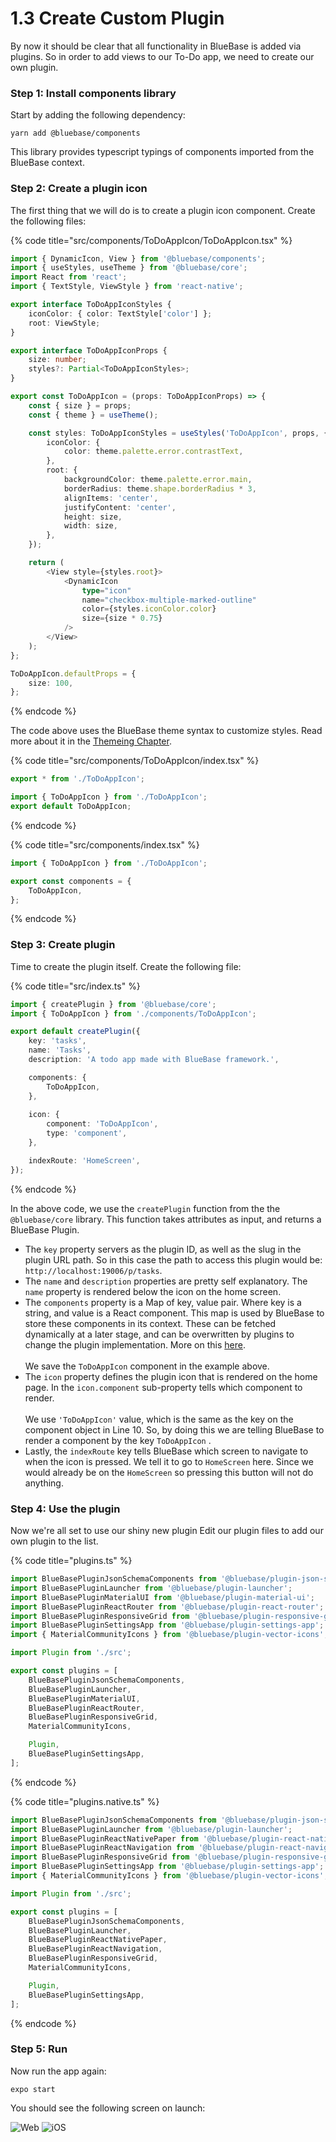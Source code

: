 # 1.3 Create Custom Plugin

By now it should be clear that all functionality in BlueBase is added via plugins. So in order to add views to our To-Do app, we need to create our own plugin.

### Step 1: Install components library

Start by adding the following dependency:

```shell
yarn add @bluebase/components
```

This library provides typescript typings of components imported from the BlueBase context.

### Step 2: Create a plugin icon

The first thing that we will do is to create a plugin icon component. Create the following files:

{% code title="src/components/ToDoAppIcon/ToDoAppIcon.tsx" %}
```typescript
import { DynamicIcon, View } from '@bluebase/components';
import { useStyles, useTheme } from '@bluebase/core';
import React from 'react';
import { TextStyle, ViewStyle } from 'react-native';

export interface ToDoAppIconStyles {
	iconColor: { color: TextStyle['color'] };
	root: ViewStyle;
}

export interface ToDoAppIconProps {
	size: number;
	styles?: Partial<ToDoAppIconStyles>;
}

export const ToDoAppIcon = (props: ToDoAppIconProps) => {
	const { size } = props;
	const { theme } = useTheme();

	const styles: ToDoAppIconStyles = useStyles('ToDoAppIcon', props, {
		iconColor: {
			color: theme.palette.error.contrastText,
		},
		root: {
			backgroundColor: theme.palette.error.main,
			borderRadius: theme.shape.borderRadius * 3,
			alignItems: 'center',
			justifyContent: 'center',
			height: size,
			width: size,
		},
	});

	return (
		<View style={styles.root}>
			<DynamicIcon
				type="icon"
				name="checkbox-multiple-marked-outline"
				color={styles.iconColor.color}
				size={size * 0.75}
			/>
		</View>
	);
};

ToDoAppIcon.defaultProps = {
	size: 100,
};
```
{% endcode %}

The code above uses the BlueBase theme syntax to customize styles. Read more about it in the [Themeing Chapter](../5.-forms/5.2-theming.md).

{% code title="src/components/ToDoAppIcon/index.tsx" %}
```typescript
export * from './ToDoAppIcon';

import { ToDoAppIcon } from './ToDoAppIcon';
export default ToDoAppIcon;
```
{% endcode %}

{% code title="src/components/index.tsx" %}
```typescript
import { ToDoAppIcon } from './ToDoAppIcon';

export const components = {
	ToDoAppIcon,
};
```
{% endcode %}

### Step 3: Create plugin

Time to create the plugin itself. Create the following file:

{% code title="src/index.ts" %}
```typescript
import { createPlugin } from '@bluebase/core';
import { ToDoAppIcon } from './components/ToDoAppIcon';

export default createPlugin({
	key: 'tasks',
	name: 'Tasks',
	description: 'A todo app made with BlueBase framework.',

	components: {
		ToDoAppIcon,
	},
	
	icon: {
		component: 'ToDoAppIcon',
		type: 'component',
	},

	indexRoute: 'HomeScreen',
});
```
{% endcode %}

In the above code, we use the `createPlugin` function from the the `@bluebase/core` library. This function takes attributes as input, and returns a BlueBase Plugin.

* The `key` property servers as the plugin ID, as well as the slug in the plugin URL path. So in this case the path to access this plugin would be: `http://localhost:19006/p/tasks`.
* The `name` and `description` properties are pretty self explanatory. The `name` property is rendered below the icon on the home screen.
* The `components` property is a Map of key, value pair. Where key is a string, and value is a React component. This map is used by BlueBase to store these components in its context. These can be fetched dynamically at a later stage, and can be overwritten by plugins to change the plugin implementation. More on this [here](../../key-concepts/components/).\
  \
  We save the `ToDoAppIcon` component in the example above.
* The `icon` property defines the plugin icon that is rendered on the home page. In the `icon.component` sub-property tells which component to render. \
  \
  We use `'ToDoAppIcon'` value, which is the same as the key on the component object in Line 10. So, by doing this we are telling BlueBase to render a component by the key `ToDoAppIcon` .
* Lastly, the `indexRoute` key tells BlueBase which screen to navigate to when the icon is pressed. We tell it to go to `HomeScreen` here. Since we would already be on the `HomeScreen` so pressing this button will not do anything.

### Step 4: Use the plugin

Now we're all set to use our shiny new plugin Edit our plugin files to add our own plugin to the list.

{% code title="plugins.ts" %}
```typescript
import BlueBasePluginJsonSchemaComponents from '@bluebase/plugin-json-schema-components';
import BlueBasePluginLauncher from '@bluebase/plugin-launcher';
import BlueBasePluginMaterialUI from '@bluebase/plugin-material-ui';
import BlueBasePluginReactRouter from '@bluebase/plugin-react-router';
import BlueBasePluginResponsiveGrid from '@bluebase/plugin-responsive-grid';
import BlueBasePluginSettingsApp from '@bluebase/plugin-settings-app';
import { MaterialCommunityIcons } from '@bluebase/plugin-vector-icons';

import Plugin from './src';

export const plugins = [
	BlueBasePluginJsonSchemaComponents,
	BlueBasePluginLauncher,
	BlueBasePluginMaterialUI,
	BlueBasePluginReactRouter,
	BlueBasePluginResponsiveGrid,
	MaterialCommunityIcons,

	Plugin,
	BlueBasePluginSettingsApp,
];
```
{% endcode %}

{% code title="plugins.native.ts" %}
```typescript
import BlueBasePluginJsonSchemaComponents from '@bluebase/plugin-json-schema-components';
import BlueBasePluginLauncher from '@bluebase/plugin-launcher';
import BlueBasePluginReactNativePaper from '@bluebase/plugin-react-native-paper';
import BlueBasePluginReactNavigation from '@bluebase/plugin-react-navigation';
import BlueBasePluginResponsiveGrid from '@bluebase/plugin-responsive-grid';
import BlueBasePluginSettingsApp from '@bluebase/plugin-settings-app';
import { MaterialCommunityIcons } from '@bluebase/plugin-vector-icons';

import Plugin from './src';

export const plugins = [
	BlueBasePluginJsonSchemaComponents,
	BlueBasePluginLauncher,
	BlueBasePluginReactNativePaper,
	BlueBasePluginReactNavigation,
	BlueBasePluginResponsiveGrid,
	MaterialCommunityIcons,

	Plugin,
	BlueBasePluginSettingsApp,
];
```
{% endcode %}

### Step 5: Run

Now run the app again:

```
expo start
```

You should see the following screen on launch:

![Web](<../../.gitbook/assets/Screenshot 2022-04-22 at 3.02.43 AM.png>) ![iOS](<../../.gitbook/assets/Screenshot 2022-04-22 at 3.02.51 AM.png>)
